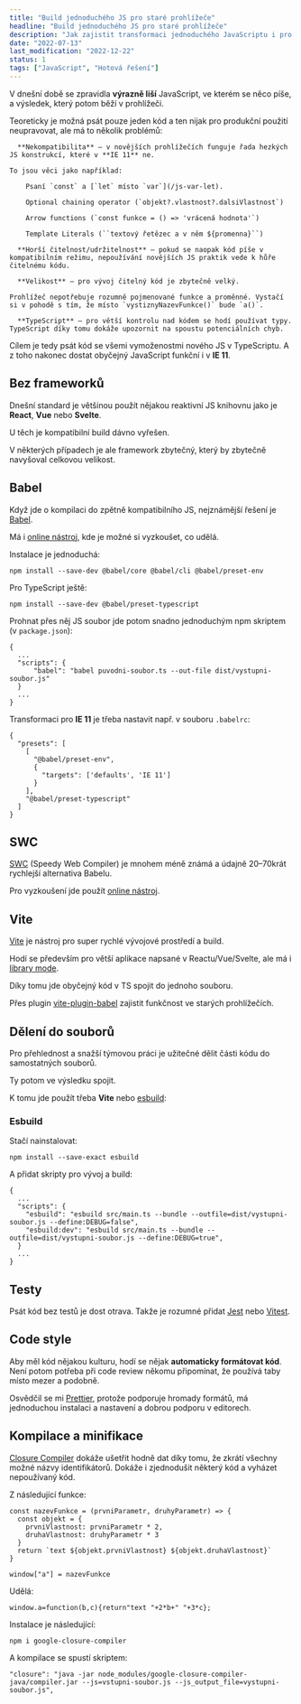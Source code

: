 ```yaml
---
title: "Build jednoduchého JS pro staré prohlížeče"
headline: "Build jednoduchého JS pro staré prohlížeče"
description: "Jak zajistit transformaci jednoduchého JavaScriptu i pro staré prohlížeče jako IE 11."
date: "2022-07-13"
last_modification: "2022-12-22"
status: 1
tags: ["JavaScript", "Hotová řešení"]
---
```


V dnešní době se zpravidla **výrazně liší** JavaScript, ve kterém se něco píše, a výsledek, který potom běží v prohlížeči.

Teoreticky je možná psát pouze jeden kód a ten nijak pro produkční použití neupravovat, ale má to několik problémů:

      **Nekompatibilita** – v novějších prohlížečích funguje řada hezkých JS konstrukcí, které v **IE 11** ne.

    To jsou věci jako například:

        Psaní `const` a [`let` místo `var`](/js-var-let).

        Optional chaining operator (`objekt?.vlastnost?.dalsiVlastnost`)

        Arrow functions (`const funkce = () => 'vrácená hodnota'`)

        Template Literals (``textový řetězec a v něm ${promenna}``)

      **Horší čitelnost/udržitelnost** – pokud se naopak kód píše v kompatibilním režimu, nepoužívání novějších JS praktik vede k hůře čitelnému kódu.

      **Velikost** – pro vývoj čitelný kód je zbytečně velký.

    Prohlížeč nepotřebuje rozumně pojmenované funkce a proměnné. Vystačí si v pohodě s tím, že místo `vystiznyNazevFunkce()` bude `a()`.

      **TypeScript** – pro větší kontrolu nad kódem se hodí používat typy. TypeScript díky tomu dokáže upozornit na spoustu potenciálních chyb.

Cílem je tedy psát kód se všemi vymoženostmi nového JS v TypeScriptu. A z toho nakonec dostat obyčejný JavaScript funkční i v **IE 11**.

## Bez frameworků

Dnešní standard je většinou použít nějakou reaktivní JS knihovnu jako je **React**, **Vue** nebo **Svelte**.

U těch je kompatibilní build dávno vyřešen.

V některých případech je ale framework zbytečný, který by zbytečně navyšoval celkovou velikost.

## Babel

Když jde o kompilaci do zpětně kompatibilního JS, nejznámější řešení je [Babel](https://babeljs.io).

Má i [online nástroj](https://babeljs.io/repl), kde je možné si vyzkoušet, co udělá.

Instalace je jednoduchá:

```
npm install --save-dev @babel/core @babel/cli @babel/preset-env
```

Pro TypeScript ještě:

```
npm install --save-dev @babel/preset-typescript
```

Prohnat přes něj JS soubor jde potom snadno jednoduchým npm skriptem (v `package.json`):

```
{
  ...
  "scripts": {
      "babel": "babel puvodni-soubor.ts --out-file dist/vystupni-soubor.js"
  }
  ...
}
```

Transformaci pro **IE 11** je třeba nastavit např. v souboru `.babelrc`:

```
{
  "presets": [
    [
      "@babel/preset-env",
      {
        "targets": ['defaults', 'IE 11']
      }
    ],
    "@babel/preset-typescript"
  ]
}
```

## SWC

[SWC](https://swc.rs) (Speedy Web Compiler) je mnohem méně známá a údajně 20–70krát rychlejší alternativa Babelu.

Pro vyzkoušení jde použít [online nástroj](https://swc.rs/playground).

## Vite

[Vite](/vite) je nástroj pro super rychlé vývojové prostředí a build.

Hodí se především pro větší aplikace napsané v Reactu/Vue/Svelte, ale má i [library mode](https://vitejs.dev/guide/build.html#library-mode).

Díky tomu jde obyčejný kód v TS spojit do jednoho souboru.

Přes plugin [vite-plugin-babel](https://github.com/owlsdepartment/vite-plugin-babel) zajistit funkčnost ve starých prohlížečích.

## Dělení do souborů

Pro přehlednost a snažší týmovou práci je užitečné dělit části kódu do samostatných souborů.

Ty potom ve výsledku spojit.

K tomu jde použít třeba **Vite** nebo [esbuild](https://esbuild.github.io):

### Esbuild

Stačí nainstalovat:

```
npm install --save-exact esbuild
```

A přidat skripty pro vývoj a build:

```
{
  ...
  "scripts": {
    "esbuild": "esbuild src/main.ts --bundle --outfile=dist/vystupni-soubor.js --define:DEBUG=false",
    "esbuild:dev": "esbuild src/main.ts --bundle --outfile=dist/vystupni-soubor.js --define:DEBUG=true",
  }
  ...
}
```

## Testy

Psát kód bez testů je dost otrava. Takže je rozumné přidat [Jest](https://jestjs.io) nebo [Vitest](https://vitest.dev).

## Code style

Aby měl kód nějakou kulturu, hodí se nějak **automaticky formátovat kód**. Není potom potřeba při code review někomu připomínat, že používá taby místo mezer a podobně.

Osvědčil se mi [Prettier](https://prettier.io), protože podporuje hromady formátů, má jednoduchou instalaci a nastavení a dobrou podporu v editorech.

## Kompilace a minifikace

[Closure Compiler](https://closure-compiler.appspot.com/home) dokáže ušetřit hodně dat díky tomu, že zkrátí všechny možné názvy identifikátorů. Dokáže i zjednodušit některý kód a vyházet nepoužívaný kód.

Z následující funkce:

```
const nazevFunkce = (prvniParametr, druhyParametr) => {
  const objekt = {
    prvniVlastnost: prvniParametr * 2,
    druhaVlastnost: druhyParametr * 3
  }
  return `text ${objekt.prvniVlastnost} ${objekt.druhaVlastnost}`
}

window["a"] = nazevFunkce
```

Udělá:

```
window.a=function(b,c){return"text "+2*b+" "+3*c};
```

Instalace je následující:

```
npm i google-closure-compiler
```

A kompilace se spustí skriptem:

```
"closure": "java -jar node_modules/google-closure-compiler-java/compiler.jar --js=vstupni-soubor.js --js_output_file=vystupni-soubor.js",
```